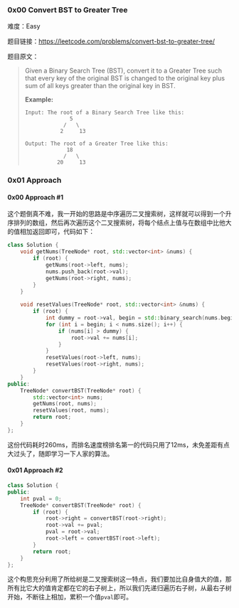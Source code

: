### 0x00 Convert BST to Greater Tree

难度：Easy

题目链接：https://leetcode.com/problems/convert-bst-to-greater-tree/

题目原文：

> Given a Binary Search Tree (BST), convert it to a Greater Tree such that every key of the original BST is changed to the original key plus sum of all keys greater than the original key in BST.
>
> **Example:**
>
> ```
> Input: The root of a Binary Search Tree like this:
>               5
>             /   \
>            2     13
> 
> Output: The root of a Greater Tree like this:
>              18
>             /   \
>           20     13
> ```

### 0x01 Approach

#### 0x00 Approach #1 

这个题倒真不难，我一开始的思路是中序遍历二叉搜索树，这样就可以得到一个升序排列的数组，然后再次遍历这个二叉搜索树，将每个结点上值与在数组中比他大的值相加返回即可，代码如下：

```cpp
class Solution {
    void getNums(TreeNode* root, std::vector<int> &nums) {
        if (root) {
            getNums(root->left, nums);
            nums.push_back(root->val);
            getNums(root->right, nums);
        }
    }
    
    void resetValues(TreeNode* root, std::vector<int> &nums) {
        if (root) {
            int dummy = root->val, begin = std::binary_search(nums.begin(), nums.end(), dummy);
            for (int i = begin; i < nums.size(); i++) {
                if (nums[i] > dummy) {
                    root->val += nums[i];
                }
            }
            resetValues(root->left, nums);
            resetValues(root->right, nums);
        }
    }
public:
    TreeNode* convertBST(TreeNode* root) {
        std::vector<int> nums;
        getNums(root, nums);
        resetValues(root, nums);
        return root;
    }
};
```

这份代码耗时260ms，而排名速度榜排名第一的代码只用了12ms，未免差距有点大过头了，随即学习一下人家的算法。

#### 0x01 Approach #2

```cpp
class Solution {
public:
    int pval = 0;
    TreeNode* convertBST(TreeNode* root) {
        if (root) {
            root->right = convertBST(root->right);
            root->val += pval;
            pval = root->val;
            root->left = convertBST(root->left);
        }
        return root;
    }
};
```

这个构思充分利用了所给树是二叉搜索树这一特点，我们要加比自身值大的值，那所有比它大的值肯定都在它的右子树上，所以我们先递归遍历右子树，从最右子树开始，不断往上相加，累积一个值`pval`即可。